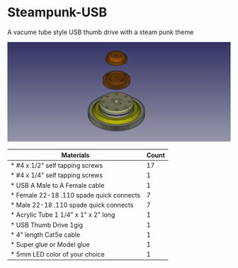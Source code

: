 Steampunk-USB
=============

A vacume tube style USB thumb drive with a steam punk theme

![assembly](images/Assembly.png)

| Materials                               |Count|
|-----------------------------------------|-----|
|* #4 x 1/2" self tapping screws          |17   |
|* #4 x 1/4" self tapping screws          |1    |
|* USB A Male to A Female cable           |1    |
|* Female 22-18 .110 spade quick connects |7    |
|* Male 22-18 .110 spade quick connects   |7    |
|* Acrylic Tube 1 1/4" x 1" x 2" long     |1    |
|* USB Thumb Drive 1gig                   |1    |
|* 4" length Cat5e cable                  |1    |
|* Super glue or Model glue               |1    |
|* 5mm LED color of your choice           |1    |
